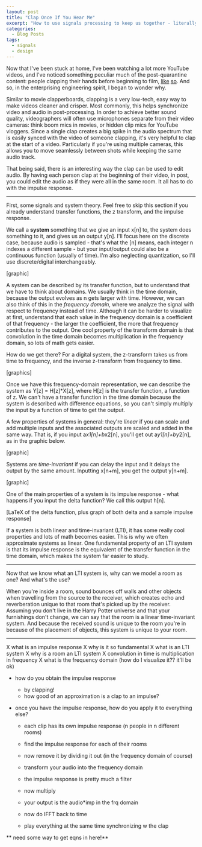 ```yaml
---
layout: post
title: "Clap Once If You Hear Me" 
excerpt: "How to use signals processing to keep us together - literally."
categories:
  - Blog Posts
tags:
  - signals
  - design
---
```


Now that I've been stuck at home, I've been watching a lot more YouTube videos, and I've noticed something peculiar much of the post-quarantine content: people clapping their hands before beginning to film, [like](https://www.youtube.com/watch?v=ezZosUYlvMo) [so](https://youtu.be/LtnoPra5CIs). And so, in the enterprising engineering spirit, I began to wonder why.

Similar to movie clapperboards, clapping is a very low-tech, easy way to make videos cleaner and crisper. Most commonly, this helps synchronize video and audio in post-processing. In order to achieve better sound quality, videographers will often use microphones separate from their video cameras: think boom mics in movies, or hidden clip mics for YouTube vloggers. Since a single clap creates a big spike in the audio spectrum that is easily synced with the video of someone clapping, it's very helpful to clap at the start of a video. Particularly if you're using multiple cameras, this allows you to move seamlessly between shots while keeping the same audio track.

That being said, there is an interesting way the clap can be used to edit audio. By having each person clap at the beginning of their video, in post, you could edit the audio as if they were all in the same room. It all has to do with the impulse response.

---

First, some signals and system theory. Feel free to skip this section if you already understand transfer functions, the z transform, and the impulse response.

We call a **system** something that we give an input x[n] to, the system does something to it, and gives us an output y[n]. I'll focus here on the discrete case, because audio is sampled - that's what the [n] means, each integer n indexes a different sample - but your input/output could also be a continuous function (usually of time). I'm also neglecting quantization, so I'll use discrete/digital interchangeably.

[graphic]

A system can be described by its transfer function, but to understand that we have to think about domains. We usually think in the time domain, because the output evolves as n gets larger with time. However, we can also think of this in the *frequency domain*, where we analyze the signal with respect to frequency instead of time. Although it can be harder to visualize at first, understand that each value in the frequency domain is a coefficient of that frequency - the larger the coefficient, the more that frequency contributes to the output. One cool property of the transform domain is that convolution in the time domain becomes multiplication in the frequency domain, so lots of math gets easier.

How do we get there? For a digital system, the z-transform takes us from time to frequency, and the inverse z-transform from frequency to time.

[graphics]

Once we have this frequency-domain representation, we can describe the system as Y[z] = H[z]*X[z], where H[z] is the transfer function, a function of z. We can't have a transfer function in the time domain because the system is described with difference equations, so you can't simply multiply the input by a function of time to get the output.

A few properties of systems in general: they're *linear* if you can scale and add multiple inputs and the associated outputs are scaled and added in the same way. That is, if you input a*x1[n]+b*x2[n], you'll get out a*y1[n]+b*y2[n], as in the graphic below.

[graphic]

Systems are *time-invariant* if you can delay the input and it delays the output by the same amount. Inputting x[n+m], you get the output y[n+m].

[graphic]

One of the main properties of a system is its impulse response - what happens if you input the delta function? We call this output h[n].

[LaTeX of the delta function, plus graph of both delta and a sample impulse response]

If a system is both linear and time-invariant (LTI), it has some really cool properties and lots of math becomes easier. This is why we often approximate systems as linear. One fundamental property of an LTI system is that its impulse response is the equivalent of the transfer function in the time domain, which makes the system far easier to study.

---

Now that we know what an LTI system is, why can we model a room as one? And what's the use?

When you're inside a room, sound bounces off walls and other objects when travelling from the source to the receiver, which creates echo and reverberation unique to that room that's picked up by the receiver. Assuming you don't live in the Harry Potter universe and that your furnishings don't change, we can say that the room is a linear time-invariant system. And because the received sound is unique to the room you're in because of the placement of objects, this system is unique to your room.



---



X what is an impulse response
X why is it so fundamental
	X what is an LTI system
	X why is a room an LTI system
X convolution in time is multiplication in frequency
	X what is the frequency domain (how do I visualize it?? it'll be ok)

- how do you obtain the impulse response
	- by clapping!
	- how good of an approximation is a clap to an impulse?

- once you have the impulse response, how do you apply it to everything else?
	- each clip has its own impulse response (n people in n different rooms)
	- find the impulse response for each of their rooms
	- now remove it by dividing it out (in the frequency domain of course)

	- transform your audio into the frequency domain
	- the impulse response is pretty much a filter
	- now multiply
	- your output is the audio*imp in the frq domain
	- now do IFFT back to time
	- play everything at the same time synchronizing w the clap







** need some way to get eqns in here!**
